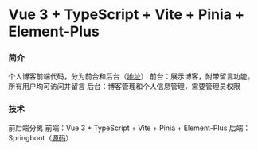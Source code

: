 # Vue 3 + TypeScript + Vite + Pinia + Element-Plus

### 简介

个人博客前端代码，分为前台和后台（[地址](http://122.9.33.79/#/)）
前台：展示博客，附带留言功能。所有用户均可访问并留言 
后台：博客管理和个人信息管理，需要管理员权限 

### 技术

前后端分离 
前端：Vue 3 + TypeScript + Vite + Pinia + Element-Plus
后端：Springboot（[源码](https://github.com/XinrZhou/my-blog-server)）
